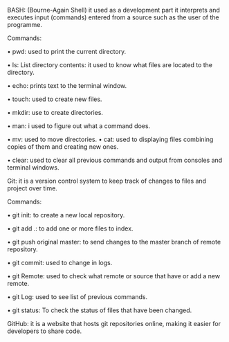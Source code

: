 BASH: (Bourne-Again Shell) it used as a development part it interprets and executes input (commands) entered from a source such as the user of the programme.

Commands:

•	pwd: used to print the current directory.

•	ls: List directory contents: it used to know what files are located to the directory.

•	echo: prints text to the terminal window.

•	touch: used to create new files.

•	mkdir: use to create directories.

•	man: i used to figure out what a command does.

•	mv: used to move directories.
•	cat: used to displaying files combining copies of them and creating new ones.

•	clear:  used to clear all previous commands and output from consoles and terminal windows.


Git: it is a version control system to keep track of changes to files and project over time.

Commands:

•	git init: to create a new local repository.

•	git add .: to add one or more files to index.

•	git push original master: to send changes to the master branch of remote repository.

•	git commit: used to change in logs.

•	git Remote: used to check what remote or source that have or add a new remote.

•	git Log: used to see list of previous commands.

•	git status: To check the status of files that have been changed.





GitHub: it is a website that hosts git repositories online, making it easier for developers to share code.
